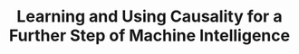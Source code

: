 ---
name: Biwei Huang
email: bih007@ucsd.edu
photo: https://biweihuang.files.wordpress.com/2021/10/biwei.jpeg
website: https://biweihuang.com/
domain: A11
title: Learning and Using Causality for a Further Step of Machine Intelligence
bio: "I am an Assistant Professor at HDSI. Previously, I received my Ph.D degree from CMU. My research interests include causal discovery and inference, causality-related machine learning, and computational science."
description: "Causal information is essential in many tasks in empirical sciences and engineering. For example, in medical science, to find out an effective, reliable treatment for Alzheimer’s disease, it is crucial to find the underlying genetic factors that are responsible for the disease and figure out how they jointly influence the disease. In AI, to achieve general-purpose AI with the capacity of reasoning, acting, and generalizing to novel domains or tasks, one challenge is to move beyond domain-specific pattern recognition towards the discovery and use of underlying causal relationships that produce stable and interpretable patterns across general scenarios of interest. To this end, two questions naturally arise: how can one acquire causal knowledge and, furthermore, how should we use it? Accordingly, we will focus on these two questions and study tools on (1) automated causal structure discovery from non-experimental data in complex environments, (2) advancing machine learning from the causal perspective, and (3) using or adapting causal discovery approaches to solve scientific problems."
summer: "<ul><li>Read the first two chapters of the following book: Causal Inference in Statistics - A Primer. By Judea Pearl, Madelyn Glymour, Nicholas P. Jewell</li><li>Read the 5th chapter of the following book: Spirtes, P., Glymour, C. N. & Scheines, R (2000). Causation, prediction, and search. MIT press.</li></ul>"
oldstudent: nan
prerequisites: None
time: Friday 10:30-11:30AM, Zoom
style: I will suggest project ideas and guide students through the steps required to complete them. I will adapt my level of involvement based on the individual needs of each student.
seats: 7
tag: Causal Inference and Fairness
---